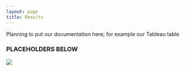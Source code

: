 ```yaml
---
layout: page
title: Results
---
```


Planning to put our documentation here; for example our Tableau table 

### PLACEHOLDERS BELOW ###

<!--

**Findings**

\What were the outcomes of your analyses?
What is your interpretation of those findings?

**Deliverables**

What artifacts or outputs did you produce?
How will these deliverables be used? 

**Outcomes**

How have your stakeholders responded to your deliverables? 
What impact has your project had, or do you anticipate it having? 

-->

![](https://media.discordapp.net/attachments/722564512410239067/1282773529502290023/veUID.png?ex=66e09372&is=66df41f2&hm=470cec73649410174064e587317a3793c895020c518d74e2766337f16f41bae6&=&format=webp&quality=lossless&width=1523&height=1039)
